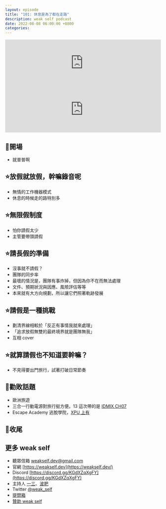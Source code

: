 ```yaml
---
layout: episode
title: "101: 休息是為了都在走路"
description: weak self podcast
date: 2022-08-08 06:00:00 +0800
categories:
---
```


<iframe src="https://www.listennotes.com/podcasts/weak-self/101-休息是為了都在走路-Tgtcs1YJRkC/embed/" width="100%" style="width: 1px; min-width: 100%;" frameborder="0" scrolling="no" loading="lazy"></iframe>

<iframe src="https://www.listennotes.com/podcasts/weak-self/100-職場相容性-5hIKnRPWN_i/embed/" width="100%" style="width: 1px; min-width: 100%;" loading="lazy" frameborder="0" scrolling="no"></iframe>

## 👋開場

- 就普普啊

## ⭐️放假就放假，幹嘛錄音呢

- 無情的工作機器模式
- 休息的時候走的路特別多

## ⭐️無限假制度

- 怕你請假太少
- 主管要帶頭請假

## ⭐️請長假的準備

- 沒事就不請假？
- 團隊的同步率
- 最壞的情況是，團隊有事炸掉，但因為你不在而無法處理
- 文件、預期狀況與因應、風險評估等等
- 本來就有大方向規劃，所以讓它們照著軌跡發展

## ⭐️請假是一種挑戰

- 劃清界線相較於「反正有事情我就來處理」
- 「追求放假無雙的最終境界就是團隊無我」
- 互相 cover

## ⭐️就算請假也不知道要幹嘛？

- 不見得要出門旅行，試著打破日常節奏

## 💸勸敗話題

- 歐洲旅遊
- 三合一行動電源對旅行挺方便。13 這次帶的是 [IDMIX CH07](https://www.idmix.com.tw/products/mr-charger-10000-ch07)
- Escape Academy 逃脫學院，[XPU 上有](https://www.xbox.com/zh-TW/games/store/escape-academy/9p3nt9h51rmr)

## 👋收尾

## 更多 weak self

- 聽眾信箱 [weakself.dev@gmail.com](mailto:weakself.dev@gmail.com)
- 官網 [https://weakself.dev](https://weakself.dev/)
- Discord [https://discord.gg/KGdXZqXgFY](https://discord.gg/KGdXZqXgFY)
- 主持人 [一三](https://twitter.com/ethanhuang13)、[波肥](https://twitter.com/PofatTseng)
- Twitter [@weak_self](https://twitter.com/weak_self)
- [提問箱](https://peing.net/zh-TW/weak_self)
- [贊助 weak self](https://weakself.dev/#donation)